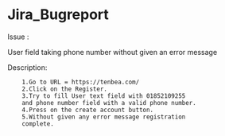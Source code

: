 # Jira_Bugreport

Issue :

User field taking phone number without given an error message


Description:  


        1.Go to URL = https://tenbea.com/
        2.Click on the Register.
        3.Try to fill User text field with 01852109255 
        and phone number field with a valid phone number.
        4.Press on the create account button.
        5.Without given any error message registration
        complete.


        

